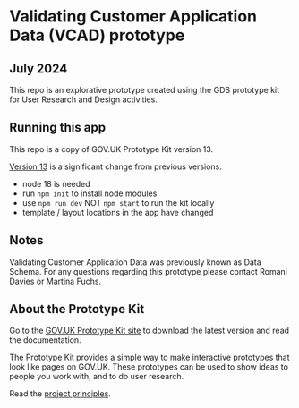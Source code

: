 # Validating Customer Application Data (VCAD) prototype
## July 2024

This repo is an explorative prototype created using the GDS prototype kit for User Research and Design activities.

## Running this app

This repo is a copy of GOV.UK Prototype Kit version 13.

[Version 13](https://prototype-kit.service.gov.uk/docs/whats-new) is a significant change from previous versions.

- node 18 is needed
- run `npm init` to install node modules
- use `npm run dev` NOT `npm start` to run the kit locally
- template / layout locations in the app have changed


## Notes
Validating Customer Application Data was previously known as Data Schema. 
For any questions regarding this prototype please contact Romani Davies or Martina Fuchs. 


## About the Prototype Kit

Go to the [GOV.UK Prototype Kit site](https://govuk-prototype-kit.herokuapp.com/docs) to download the latest version and read the documentation.

The Prototype Kit provides a simple way to make interactive prototypes that look like pages on GOV.UK. These prototypes can be used to show ideas to people you work with, and to do user research.

Read the [project principles](https://govuk-prototype-kit.herokuapp.com/docs/principles).
